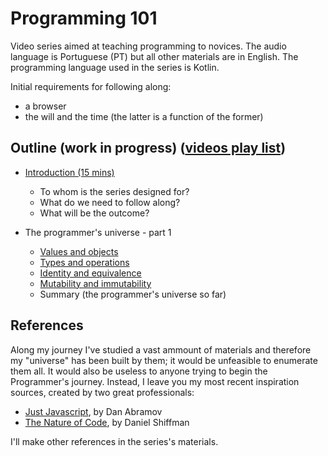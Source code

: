 # Programming 101

Video series aimed at teaching programming to novices. The audio language is Portuguese (PT) but all other materials are in English.
The programming language used in the series is Kotlin.

Initial requirements for following along: 
* a browser
* the will and the time (the latter is a function of the former)

## Outline (work in progress) ([videos play list](https://www.youtube.com/playlist?list=PL8XxoCaL3dBiJ_djQKKbbI4uN081F7Sgw))

* [Introduction (15 mins)](./00-introduction.md)
  * To whom is the series designed for?
  * What do we need to follow along?
  * What will be the outcome?

* The programmer's universe - part 1
  * [Values and objects](01-values-and-objects.md)
  * [Types and operations](02-types-and-operations.md)
  * [Identity and equivalence](03-identity-and-equivalence.md)
  * [Mutability and immutability](04-mutability-and-immutability.md)
  * Summary (the programmer's universe so far)

## References
Along my journey I've studied a vast ammount of materials and therefore my "universe" has been built by them; it would be unfeasible to enumerate them all. It would also be useless to anyone trying to begin the Programmer's journey. Instead, I leave you my most recent inspiration sources, created by two great professionals: 
* [Just Javascript](https://justjavascript.com/), by Dan Abramov
* [The Nature of Code](https://www.youtube.com/user/shiffman/playlists?view=50&sort=dd&shelf_id=6), by Daniel Shiffman

I'll make other references in the series's materials.